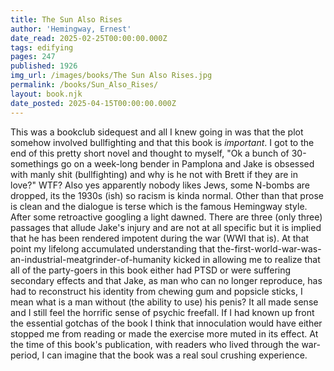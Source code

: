 ```yaml
---
title: The Sun Also Rises
author: 'Hemingway, Ernest'
date_read: 2025-02-25T00:00:00.000Z
tags: edifying
pages: 247
published: 1926
img_url: /images/books/The Sun Also Rises.jpg
permalink: /books/Sun_Also_Rises/
layout: book.njk
date_posted: 2025-04-15T00:00:00.000Z
---
```

This was a bookclub sidequest and all I knew going in was that the plot somehow involved bullfighting and that this book is *important*. I got to the end of this pretty short novel and thought to myself, "Ok a bunch of 30-somethings go on a week-long bender in Pamplona and Jake is 
obsessed with manly shit (bullfighting) and why is he not with Brett if they are in love?" WTF? Also yes apparently nobody likes Jews, some N-bombs are dropped, its the 1930s (ish) so racism is kinda normal.  Other than that prose is clean and the dialogue is terse which is the famous Hemingway style.  After some retroactive googling a light dawned. There are three (only three) passages that allude Jake's injury and are not at all specific but it is implied that he has been rendered impotent during the war (WWI that is).  At that point my lifelong accumulated understanding that the-first-world-war-was-an-industrial-meatgrinder-of-humanity kicked in allowing me to realize that all of the party-goers in this book either had PTSD or were suffering secondary effects and that Jake, as man who can no longer reproduce, has had 
to reconstruct his identity from chewing gum and popsicle sticks, I mean what is a man without (the ability to use) his penis?  It all made sense and I still feel
the horrific sense of psychic freefall.  If I had known up front the essential gotchas of the book I think that innoculation would have either stopped me from reading or made the exercise more muted in its effect.  At the time of this book's publication, with readers who lived through the war-period, I can imagine that the book was a real soul crushing experience.
